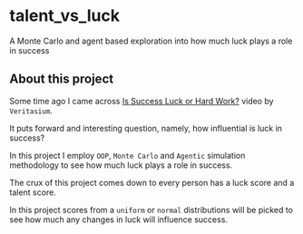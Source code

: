 # talent_vs_luck
A Monte Carlo and agent based exploration into how much luck plays a role in success

## About this project
Some time ago I came across [Is Success Luck or Hard Work?](https://www.youtube.com/watch?v=3LopI4YeC4I) video by `Veritasium`.

It puts forward and interesting question, namely, how influential is luck in success?

In this project I employ `OOP`, `Monte Carlo` and `Agentic` simulation methodology to see how much luck plays a role in success.

The crux of this project comes down to every person has a luck score and a talent score. 

In this project scores from a `uniform` or `normal` distributions will be picked to see how much any changes in luck will influence success.